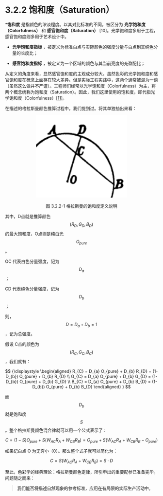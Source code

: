 
# 3.2.2 饱和度（Saturation）

***饱和度** 是指颜色的浓淡程度。以其对比标准的不同，被区分为 **光学饱和度（Colorfulness）** 和 **感官饱和度（Saturation）** [10]。光学饱和度多用于工程，感官饱和度则多用于艺术设计中。

- **光学饱和度指标** ，被定义为标准白点与实际颜色的强度分量与白点到其纯色分量的长度比；

- **感官饱和度指标** ，被定义为一个区域的颜色与其当前亮度的充盈配比；

从定义的角度来看，显然感官饱和度的主观成分较大。虽然色彩的光学饱和度和感官饱和度在概念上面存在较大差异。但是实际工程实践中，这两个通常被混为一谈（虽然这么做并不严谨）。工程师们经常以光学饱和度（Colorfulness）为主，将两个概念统称为饱和度（Saturation）。因此，我们这里使用的饱和度，即代指光学饱和度（Colorfulness）[\[11\]][ref]。

在描述的格拉斯曼颜色推算过程中，我们提到过。将其单独抽出来看：

<center>
<figure>
   <img width = "300" height = "270"
      src="../../Pictures/Grassmann_Circle_partly.png" alt="">
   <figcaption>
      <p>图 3.2.2-1 格拉斯曼的饱和度定义说明</p>
   </figcaption>
</figure>
</center>


其中，D点就是推算颜色 $$(R_{D},G_{D},B_{D})$$ 的最大饱和度，O点则是纯白光 $$O_{pure}$$ 。

OC 代表白色分量强度，记为 $$D_{a}$$ ；

CD 代表纯色分量强度，记为 $$D_{b}$$ ；

则， $$D = D_{a} + D_{b} = 1$$ ，记为总强度。

假设 C点的颜色为 $$(R_{C},G_{C},B_{C})$$，我们就有：

$$
{\displaystyle 
 \begin{aligned}
   R_{C} = D_{a} O_{pure} + D_{b} R_{D} = (1-D_{b}) O_{pure} + D_{b} R_{D} \\
   G_{C} = D_{a} O_{pure} + D_{b} G_{D} = (1-D_{b}) O_{pure} + D_{b} G_{D} \\
   B_{C} = D_{a} O_{pure} + D_{b} B_{D} = (1-D_{b}) O_{pure} + D_{b} B_{D}
 \end{aligned}
}
$$

而 $$D_{b}$$ 就是饱和度 $$S$$ 。整个格拉斯曼颜色混合律就可以用一个公式表示了：

$$
C = (1-S) O_{pure} + S (W_{AC}R_{A}+W_{CB}R_{B}) = O_{pure} + S (W_{AC}R_{A}+W_{CB}R_{B} - O_{pure})
$$

如果记白点 O 为无穷小（0）。那么整个式子就可以简化为：

$$
C =  S (W_{AC}R_{A}+W_{CB}R_{B}) = S \cdot D
$$

至此，色彩学的经典理论：格拉斯曼颜色定律，所引申出的重要配参已准备完毕。问题随之而来：

>**我们能否将描述自然现象的参考标准，应用在有局限的实际生产活动中**。


[ref]: References_3.md